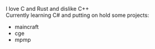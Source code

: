 I love C and Rust and dislike C++  
Currently learning C# and putting on hold some projects:
- maincraft
- cge
- mpmp
